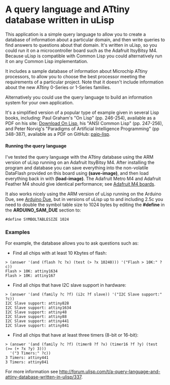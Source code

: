 # A query language and ATtiny database written in uLisp
This application is a simple query language to allow you to create a database of information about a particular domain, and then write queries to find answers to questions about that domain. It's written in uLisp, so you could run it on a microcontroller board such as the Adafruit ItsyBitsy M4. Because uLisp is compatible with Common Lisp you could alternatively run it on any Common Lisp implementation.

It includes a sample database of information about Microchip ATtiny processors, to allow you to choose the best processor meeting the requirements of a particular project. Note that it doesn't include information about the new ATtiny 0-Series or 1-Series families.

Alternatively you could use the query language to build an information system for your own application.

It's a simplified version of a popular type of example given in several Lisp books, including: Paul Graham's "On Lisp" (pp. 246-254), available as a PDF on his site: [Download On Lisp](http://www.paulgraham.com/onlisptext.html), his "ANSI Common Lisp" (pp. 247-256), and Peter Norvig's "Paradigms of Artificial Intelligence Programming" (pp 348-387), available as a PDF on GitHub: [paip-lisp](https://github.com/norvig/paip-lisp).

#### Running the query language

I've tested the query language with the ATtiny database using the ARM version of uLisp running on an Adafruit ItsyBitsy M4. After installing the program and database you can save everything into the non-volatile DataFlash provided on this board using **(save-image)**, and then load everything back in with **(load-image)**. The Adafruit Metro M4 and Adafruit Feather M4 should give identical performance; see [Adafruit M4 boards](http://www.ulisp.com/show?2BLF).

It also works nicely using the ARM version of uLisp running on the Arduino Due, see [Arduino Due](http://www.ulisp.com/show?1XA0), but in versions of uLisp up to and including 2.5c you need to double the symbol table size to 1024 bytes by editing the **#define** in the **ARDUINO_SAM_DUE** section to:

    #define SYMBOLTABLESIZE 1024

### Examples

For example, the database allows you to ask questions such as:

* Find all chips with at least 10 Kbytes of flash:

````text
> (answer '(and (flash ?c ?x) (test (> ?x 10240))) '("Flash > 10K:" ?c))
Flash > 10K: attiny1634 
Flash > 10K: attiny167 
````

* Find all chips that have I2C slave support in hardware:

````text
> (answer '(and (family ?c ?f) (i2c ?f slave)) '("I2C Slave support:" ?c))
I2C Slave support: attiny828 
I2C Slave support: attiny1634 
I2C Slave support: attiny48 
I2C Slave support: attiny88 
I2C Slave support: attiny441 
I2C Slave support: attiny841 
````

* Find all chips that have at least three timers (8-bit or 16-bit):

````text
> (answer '(and (family ?c ?f) (timer8 ?f ?x) (timer16 ?f ?y) (test (>= (+ ?x ?y) 3)))
  '("3 Timers:" ?c))
3 Timers: attiny441 
3 Timers: attiny841 
````
For more information see http://forum.ulisp.com/t/a-query-language-and-attiny-database-written-in-ulisp/337.
